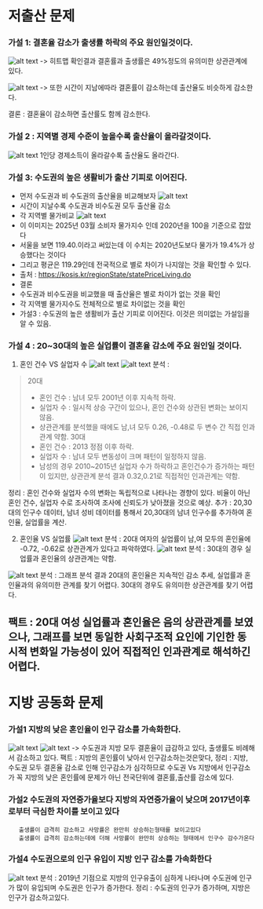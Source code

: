 # 저출산 문제
### 가설 1: 결혼율 감소가 출생률 하락의 주요 원인일것이다.
![alt text](<FlaskWeb/static/img/graph/가설1-결혼률과 출생률 상관관계분석.png>)
-> 히트맵 확인결과 결혼률과 출생률은 49%정도의 유의미한 상관관계에 있다.

![alt text](<FlaskWeb/static/img/graph/가설1-시간에따른 결혼률과 출산률 추이.png>)
-> 또한 시간이 지남에따라 결혼률이 감소하는데 출산율도 비슷하게 감소한다.

결론 : 결혼율이 감소하면 출산률도 함께 감소한다.

### 가설 2 : 지역별 경제 수준이 높을수록 출산율이 올라갈것이다.
![alt text](<FlaskWeb/static/img/graph/가설2-지역별 경제 수준과 출산율의 관계.png>)
1인당 경제소득이 올라갈수록 출산율도 올라간다.

### 가설 3: 수도권의 높은 생활비가 출산 기피로 이어진다.
- 먼저 수도권과 비 수도권의 출산율을 비교해보자
![alt text](출산율표.PNG)
- 시간이 지날수록 수도권과 비수도권 모두 출산율 감소
- 각 지역별 물가비교
![alt text](<각 지역별 물가지수.PNG>)
- 이 이미지는 2025년 03월 소비자 물가지수 인데 2020년을 100을 기준으로 잡았다
- 서울을 보면 119.40.이라고 써있는데 이 수치는 2020년도보다 물가가 19.4%가 상승했다는 것이다
- 그리고 평균은 119.29인데 전국적으로 별로 차이가 나지않는 것을 확인할 수 있다.
- 출처 : https://kosis.kr/regionState/statePriceLiving.do
- 결론
- 수도권과 비수도권을 비교했을 때 출산율은 별로 차이가 없는 것을 확인
- 각 지역별 물가지수도 전체적으로 별로 차이없는 것을 확인
- 가설3 : 수도권의 높은 생활비가 출산 기피로 이어진다. 이것은 의미없는 가설임을 알 수 있음.


### 가설 4 : 20~30대의 높은 실업률이 결혼율  감소에 주요 원인일 것이다. 
1) 혼인 건수 VS 실업자 수 
![alt text](<가설4-20~30대 결혼 건수VS실업자 수-1.png>)
![alt text](<가설4-20~30대 결혼 건수VS실업자 수 상관관계Heatmap.png>)
분석 :
> 20대
>- 혼인 건수 : 남녀 모두 2001년 이후 지속적 하락.
>- 실업자 수 : 일시적 상승 구간이 있으나, 혼인 건수와 상관된 변화는 보이지 않음.
>- 상관관계를 분석했을 때에도 남,녀 모두 0.26, -0.48로 두 변수 간 직접 인과관계 약함.
> 30대 
>- 혼인 건수 : 2013 정점 이후 하락.
>- 실업자 수 : 남녀 모두 변동성이 크며 패턴이 일정하지 않음.
>- 남성의 경우 2010~2015년 실업자 수가 하락하고 혼인건수가 증가하는 패턴이 있지만, 상관관계 분석 결과 0.32,0.21로 직접적인 인과관계는 약함.

정리 : 혼인 건수와 실업자 수의 변화는 독립적으로 나타나는 경향이 있다. 비율이 아닌 혼인 건수, 실업자 수로 조사하여 조사에 신뢰도가 낮아졌을 것으로 예상.
추가 : 20,30대의 인구수 데이터, 남녀 성비 데이터를 통해서 20,30대의 남녀 인구수를 추가하여 혼인율, 실업률을 계산.

2) 혼인율 VS 실업률
![alt text](<가설4-20대 결혼율VS실업율 상관관계Heatmap.png>)
분석 : 20대 여자의 실업률이 남,여 모두의 혼인율에 -0.72, -0.62로 상관관계가 있다고 파악하였다.
![alt text](<가설4-30대 결혼율VS실업율 상관관계Heatmap.png>)
분석 : 30대의 경우 실업률과 혼인율의 상관관계는 약함.

![alt text](<가설4-20~30대 혼인율VS실업률.png>)
분석 : 그래프 분석 결과 20대의 혼인율은 지속적인 감소 추세, 실업률과 혼인율과의 유의미한 관계를 찾기 어렵다. 
30대의 경우도 유의미한 상관관계를 찾기 어렵다.

팩트 : 20대 여성 실업률과 혼인율은 음의 상관관계를 보였으나, 그래프를 보면 동일한 사회구조적 요인에 기인한 동시적 변화일 가능성이 있어 직접적인 인과관계로 해석하긴 어렵다.
--------------------


# 지방 공동화 문제
### 가설1 지방의 낮은 혼인율이 인구 감소를 가속화한다.
![alt text](<FlaskWeb/static/img/graph/가설1-년도별 수도권 vs 지방 출산율-결혼률 비교.png>)
![alt text](<FlaskWeb/static/img/graph/가설1-년도별 대도시 vs 소도시 출산율-결혼률 비교.png>)
-> 수도권과 지방 모두 결혼율이 급감하고 있다, 출생률도 비례해서 감소하고 있다.
팩트 : 지방의 혼인률이 낮아서 인구감소하는것은맞다,
정리 : 지방, 수도권 모두 결혼율 감소로 인해 인구감소가 심각하므로 
       수도권 Vs 지방에서 인구감소가 꼭 지방의 낮은 혼인률에 문제가 아닌 전국단위에 결혼률,출산률 감소에 있다.

### 가설2 수도권의 자연증가율보다 지방의 자연증가율이 낮으며 2017년이후로부터 극심한 차이를 보이고 있다   
       출생률이 급격히 감소하고 사망률은 완만히 상승하는형태를 보이고있다 
       출생률이 급격히 감소하는데에 더해 사망률이 완만히 상승하는 형태에서 인구수 감수가온다

### 가설4 수도권으로의 인구 유입이 지방 인구 감소를 가속화한다
![alt text](<FlaskWeb/static/img/graph/수도권-비수도권 순이동률 비교 (2012-2022).png>)
분석 : 2019년 기점으로 지방의 인구유출이 심하게 나타나며 수도권에 인구가 많이 유입되며 수도권은 인구가 증가한다.
정리 : 수도권의 인구가 증가하며, 지방은 인구가 감소하고있다.


